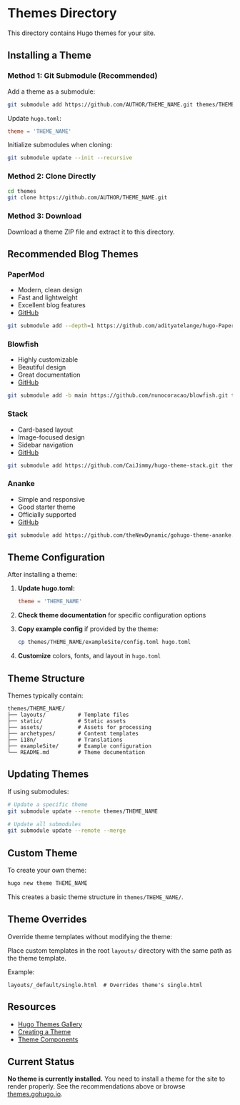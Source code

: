 # Themes Directory

This directory contains Hugo themes for your site.

## Installing a Theme

### Method 1: Git Submodule (Recommended)

Add a theme as a submodule:

```bash
git submodule add https://github.com/AUTHOR/THEME_NAME.git themes/THEME_NAME
```

Update `hugo.toml`:
```toml
theme = 'THEME_NAME'
```

Initialize submodules when cloning:
```bash
git submodule update --init --recursive
```

### Method 2: Clone Directly

```bash
cd themes
git clone https://github.com/AUTHOR/THEME_NAME.git
```

### Method 3: Download

Download a theme ZIP file and extract it to this directory.

## Recommended Blog Themes

### PaperMod
- Modern, clean design
- Fast and lightweight
- Excellent blog features
- [GitHub](https://github.com/adityatelange/hugo-PaperMod)

```bash
git submodule add --depth=1 https://github.com/adityatelange/hugo-PaperMod.git themes/PaperMod
```

### Blowfish
- Highly customizable
- Beautiful design
- Great documentation
- [GitHub](https://github.com/nunocoracao/blowfish)

```bash
git submodule add -b main https://github.com/nunocoracao/blowfish.git themes/blowfish
```

### Stack
- Card-based layout
- Image-focused design
- Sidebar navigation
- [GitHub](https://github.com/CaiJimmy/hugo-theme-stack)

```bash
git submodule add https://github.com/CaiJimmy/hugo-theme-stack.git themes/hugo-theme-stack
```

### Ananke
- Simple and responsive
- Good starter theme
- Officially supported
- [GitHub](https://github.com/theNewDynamic/gohugo-theme-ananke)

```bash
git submodule add https://github.com/theNewDynamic/gohugo-theme-ananke.git themes/ananke
```

## Theme Configuration

After installing a theme:

1. **Update hugo.toml:**
   ```toml
   theme = 'THEME_NAME'
   ```

2. **Check theme documentation** for specific configuration options

3. **Copy example config** if provided by the theme:
   ```bash
   cp themes/THEME_NAME/exampleSite/config.toml hugo.toml
   ```

4. **Customize** colors, fonts, and layout in `hugo.toml`

## Theme Structure

Themes typically contain:

```
themes/THEME_NAME/
├── layouts/          # Template files
├── static/           # Static assets
├── assets/           # Assets for processing
├── archetypes/       # Content templates
├── i18n/             # Translations
├── exampleSite/      # Example configuration
└── README.md         # Theme documentation
```

## Updating Themes

If using submodules:

```bash
# Update a specific theme
git submodule update --remote themes/THEME_NAME

# Update all submodules
git submodule update --remote --merge
```

## Custom Theme

To create your own theme:

```bash
hugo new theme THEME_NAME
```

This creates a basic theme structure in `themes/THEME_NAME/`.

## Theme Overrides

Override theme templates without modifying the theme:

Place custom templates in the root `layouts/` directory with the same path as the theme template.

Example:
```
layouts/_default/single.html  # Overrides theme's single.html
```

## Resources

- [Hugo Themes Gallery](https://themes.gohugo.io/)
- [Creating a Theme](https://gohugo.io/hugo-modules/theme-components/)
- [Theme Components](https://gohugo.io/hugo-modules/theme-components/)

## Current Status

**No theme is currently installed.** You need to install a theme for the site to render properly. See the recommendations above or browse [themes.gohugo.io](https://themes.gohugo.io/).
